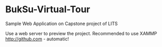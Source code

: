 # BukSu-Virtual-Tour
Sample Web Application on Capstone project of LITS

Use a web server to preview the project. Recommended to use XAMMP http://github.com - automatic!
